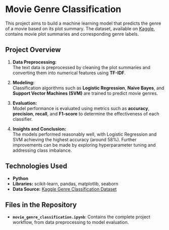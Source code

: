 # Movie Genre Classification  

This project aims to build a machine learning model that predicts the genre of a movie based on its plot summary. The dataset, available on [Kaggle](https://www.kaggle.com/datasets/hijest/genre-classification-dataset-imdb), contains movie plot summaries and corresponding genre labels.

## Project Overview  

1. **Data Preprocessing:**  
   The text data is preprocessed by cleaning the plot summaries and converting them into numerical features using **TF-IDF**.

2. **Modeling:**  
   Classification algorithms such as **Logistic Regression**, **Naive Bayes**, and **Support Vector Machines (SVM)** are trained to predict movie genres.

3. **Evaluation:**  
   Model performance is evaluated using metrics such as **accuracy**, **precision**, **recall**, and **F1-score** to determine the effectiveness of each classifier.

4. **Insights and Conclusion:**  
   The models performed reasonably well, with Logistic Regression and SVM achieving the highest accuracy (around 58%). Further improvements can be made by exploring hyperparameter tuning and addressing class imbalance.

## Technologies Used  

- **Python**  
- **Libraries:** scikit-learn, pandas, matplotlib, seaborn  
- **Data Source:** [Kaggle Genre Classification Dataset](https://www.kaggle.com/datasets/hijest/genre-classification-dataset-imdb)  

## Files in the Repository  

- **`movie_genre_classification.ipynb`**: Contains the complete project workflow, from data preprocessing to model evaluation.
